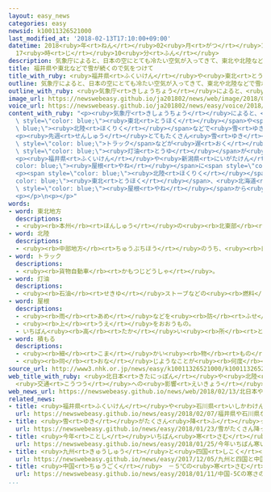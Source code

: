 ```yaml
---
layout: easy_news
categories: easy
newsid: k10011326521000
last_modified_at: '2018-02-13T17:10:00+09:00'
datetime: 2018<ruby>年<rt>ねん</rt></ruby>02<ruby>月<rt>がつ</rt></ruby>13<ruby>日<rt>にち</rt></ruby>
  17<ruby>時<rt>じ</rt></ruby>10<ruby>分<rt>ふん</rt></ruby>
description: 気象庁によると、日本の空にとても冷たい空気が入ってきて、東北や北陸などで雪がたくさん降っています。
title: 福井県や東北などで雪が続くので気をつけて
title_with_ruby: <ruby>福井県<rt>ふくいけん</rt></ruby>や<ruby>東北<rt>とうほく</rt></ruby>などで<ruby>雪<rt>ゆき</rt></ruby>が<ruby>続<rt>つづ</rt></ruby>くので<ruby>気<rt>き</rt></ruby>をつけて
outline: 気象庁によると、日本の空にとても冷たい空気が入ってきて、東北や北陸などで雪がたくさん降っています。
outline_with_ruby: <ruby>気象庁<rt>きしょうちょう</rt></ruby>によると、<ruby>日本<rt>にっぽん</rt></ruby>の<ruby>空<rt>そら</rt></ruby>にとても<ruby>冷<rt>つめ</rt></ruby>たい<ruby>空気<rt>くうき</rt></ruby>が<ruby>入<rt>はい</rt></ruby>ってきて、<ruby>東北<rt>とうほく</rt></ruby>や<ruby>北陸<rt>ほくりく</rt></ruby>などで<ruby>雪<rt>ゆき</rt></ruby>がたくさん<ruby>降<rt>ふ</rt></ruby>っています。
image_url: https://newswebeasy.github.io/ja201802/news/web/image/2018/02/13/K10011326521_1802130812_1802130815_01_03.jpg
voice_url: https://newswebeasy.github.io/ja201802/news/easy/voice/2018/02/13/k10011326521000.mp3
content_with_ruby: "<p><ruby>気象庁<rt>きしょうちょう</rt></ruby>によると、<ruby>日本<rt>にっぽん</rt></ruby>の<ruby>空<rt>そら</rt></ruby>にとても<ruby>冷<rt>つめ</rt></ruby>たい<ruby>空気<rt>くうき</rt></ruby>が<ruby>入<rt>はい</rt></ruby>ってきて、<span\
  \ style=\"color: blue;\"><ruby>東北<rt>とうほく</rt></ruby></span>や<span style=\"color:\
  \ blue;\"><ruby>北陸<rt>ほくりく</rt></ruby></span>などで<ruby>雪<rt>ゆき</rt></ruby>がたくさん<ruby>降<rt>ふ</rt></ruby>っています。</p>\n\
  <p><ruby>先週<rt>せんしゅう</rt></ruby>とてもたくさん<ruby>雪<rt>ゆき</rt></ruby>が<ruby>降<rt>ふ</rt></ruby>った<ruby>福井県<rt>ふくいけん</rt></ruby>でも、また<ruby>雪<rt>ゆき</rt></ruby>が<ruby>降<rt>ふ</rt></ruby>っています。<ruby>福井県<rt>ふくいけん</rt></ruby>では<ruby>道<rt>みち</rt></ruby>に<ruby>雪<rt>ゆき</rt></ruby>が<ruby>残<rt>のこ</rt></ruby>っていて<ruby>車<rt>くるま</rt></ruby>が<ruby>通<rt>とお</rt></ruby>りにくくなっています。<span\
  \ style=\"color: blue;\">トラック</span>などが<ruby>遅<rt>おく</rt></ruby>れて、スーパーの<ruby>品物<rt>しなもの</rt></ruby>がなくなったり、ガソリンや<span\
  \ style=\"color: blue;\"><ruby>灯油<rt>とうゆ</rt></ruby></span>が<ruby>足<rt>た</rt></ruby>りなくなったりしています。</p>\n\
  <p><ruby>福井県<rt>ふくいけん</rt></ruby>や<ruby>新潟県<rt>にいがたけん</rt></ruby>などでは<span style=\"\
  color: blue;\"><ruby>屋根<rt>やね</rt></ruby></span>に<span style=\"color: blue;\"><ruby>積<rt>つ</rt></ruby>もっ</span>た<ruby>雪<rt>ゆき</rt></ruby>を<ruby>下<rt>した</rt></ruby>に<ruby>落<rt>お</rt></ruby>としたり、<ruby>家<rt>いえ</rt></ruby>の<ruby>周<rt>まわ</rt></ruby>りの<ruby>雪<rt>ゆき</rt></ruby>を<ruby>片<rt>かた</rt></ruby>づけたりしているときに<ruby>亡<rt>な</rt></ruby>くなった<ruby>人<rt>ひと</rt></ruby>や、けがをした<ruby>人<rt>ひと</rt></ruby>がいます。</p>\n\
  <p><span style=\"color: blue;\"><ruby>北陸<rt>ほくりく</rt></ruby></span>や<span style=\"\
  color: blue;\"><ruby>東北<rt>とうほく</rt></ruby></span>、<ruby>北海道<rt>ほっかいどう</rt></ruby>では１３<ruby>日<rt>にち</rt></ruby>の<ruby>夜<rt>よる</rt></ruby>まで<ruby>雪<rt>ゆき</rt></ruby>がたくさん<ruby>降<rt>ふ</rt></ruby>る<ruby>所<rt>ところ</rt></ruby>がありそうです。<ruby>気象庁<rt>きしょうちょう</rt></ruby>は、<ruby>雪<rt>ゆき</rt></ruby>で<ruby>車<rt>くるま</rt></ruby>が<ruby>動<rt>うご</rt></ruby>くことができなくなったり、<span\
  \ style=\"color: blue;\"><ruby>屋根<rt>やね</rt></ruby></span>から<ruby>雪<rt>ゆき</rt></ruby>が<ruby>落<rt>お</rt></ruby>ちてきたりするかもしれないので、<ruby>気<rt>き</rt></ruby>をつけるように<ruby>言<rt>い</rt></ruby>っています。</p>\n\
  <p></p>\n<p></p>"
words:
- word: 東北地方
  descriptions:
  - <ruby><rb>本州</rb><rt>ほんしゅう</rt></ruby>の<ruby><rb>北東部</rb><rt>ほくとうぶ</rt></ruby>にあたる<ruby><rb>地方</rb><rt>ちほう</rt></ruby>。<ruby><rb>青森</rb><rt>あおもり</rt></ruby>・<ruby><rb>秋田</rb><rt>あきた</rt></ruby>・<ruby><rb>岩手</rb><rt>いわて</rt></ruby>・<ruby><rb>宮城</rb><rt>みやぎ</rt></ruby>・<ruby><rb>山形</rb><rt>やまがた</rt></ruby>・<ruby><rb>福島</rb><rt>ふくしま</rt></ruby>の<ruby><rb>六県</rb><rt>ろっけん</rt></ruby>がある。
- word: 北陸
  descriptions:
  - <ruby><rb>中部地方</rb><rt>ちゅうぶちほう</rt></ruby>のうち、<ruby><rb>日本海側</rb><rt>にほんかいがわ</rt></ruby>の<ruby><rb>地方</rb><rt>ちほう</rt></ruby>。<ruby><rb>福井</rb><rt>ふくい</rt></ruby>・<ruby><rb>石川</rb><rt>いしかわ</rt></ruby>・<ruby><rb>富山</rb><rt>とやま</rt></ruby>・<ruby><rb>新潟</rb><rt>にいがた</rt></ruby>の<ruby><rb>四県</rb><rt>よんけん</rt></ruby>。
- word: トラック
  descriptions:
  - <ruby><rb>貨物自動車</rb><rt>かもつじどうしゃ</rt></ruby>。
- word: 灯油
  descriptions:
  - <ruby><rb>石油</rb><rt>せきゆ</rt></ruby>ストーブなどの<ruby><rb>燃料</rb><rt>ねんりょう</rt></ruby>にする<ruby><rb>油</rb><rt>あぶら</rt></ruby>。
- word: 屋根
  descriptions:
  - <ruby><rb>雨</rb><rt>あめ</rt></ruby>などを<ruby><rb>防</rb><rt>ふせ</rt></ruby>ぐために、<ruby><rb>家</rb><rt>いえ</rt></ruby>をおおうもの。
  - <ruby><rb>上</rb><rt>うえ</rt></ruby>をおおうもの。
  - いちばん<ruby><rb>高</rb><rt>たか</rt></ruby>い<ruby><rb>所</rb><rt>ところ</rt></ruby>。
- word: 積もる
  descriptions:
  - <ruby><rb>細</rb><rt>こま</rt></ruby>かい<ruby><rb>物</rb><rt>もの</rt></ruby>が<ruby><rb>重</rb><rt>かさ</rt></ruby>なってたまる。
  - <ruby><rb>同</rb><rt>おな</rt></ruby>じようなことが<ruby><rb>何度</rb><rt>なんど</rt></ruby>も<ruby><rb>重</rb><rt>かさ</rt></ruby>なって、だんだん<ruby><rb>大</rb><rt>おお</rt></ruby>きくなる。
source_url: http://www3.nhk.or.jp/news/easy/k10011326521000/k10011326521000.html
web_title_with_ruby: <ruby>北日本<rt>きたにっぽん</rt></ruby>や<ruby>北陸<rt>ほくりく</rt></ruby>の<ruby>山沿<rt>やまぞ</rt></ruby>いで<ruby>大雪<rt>おおゆき</rt></ruby>
  <ruby>交通<rt>こうつう</rt></ruby>への<ruby>影響<rt>えいきょう</rt></ruby>に<ruby>警戒<rt>けいかい</rt></ruby>を
web_news_url: https://newswebeasy.github.io/news/web/2018/02/13/北日本や北陸の山沿いで大雪-交通への影響に警戒を
related_news:
- title: <ruby>福井県<rt>ふくいけん</rt></ruby>や<ruby>石川県<rt>いしかわけん</rt></ruby>などで<ruby>雪<rt>ゆき</rt></ruby>がたくさん<ruby>降<rt>ふ</rt></ruby>っている
  url: https://newswebeasy.github.io/news/easy/2018/02/07/福井県や石川県などで雪がたくさん降っている
- title: <ruby>雪<rt>ゆき</rt></ruby>がたくさん<ruby>降<rt>ふ</rt></ruby>って<ruby>東京<rt>とうきょう</rt></ruby>の<ruby>中心<rt>ちゅうしん</rt></ruby>で２３ｃm<ruby>積<rt>つ</rt></ruby>もる
  url: https://newswebeasy.github.io/news/easy/2018/01/23/雪がたくさん降って東京の中心で23cm積もる
- title: <ruby>今年<rt>ことし</rt></ruby>いちばん<ruby>寒<rt>さむ</rt></ruby>い<ruby>朝<rt>あさ</rt></ruby>　<ruby>東京<rt>とうきょう</rt></ruby>でもー４℃
  url: https://newswebeasy.github.io/news/easy/2018/01/25/今年いちばん寒い朝-東京でもー4C
- title: <ruby>九州<rt>きゅうしゅう</rt></ruby>と<ruby>四国<rt>しこく</rt></ruby>と<ruby>中国地方<rt>ちゅうごくちほう</rt></ruby>で<ruby>初雪<rt>はつゆき</rt></ruby>
  url: https://newswebeasy.github.io/news/easy/2017/12/05/九州と四国と中国地方で初雪
- title: <ruby>中国<rt>ちゅうごく</rt></ruby>　－５℃の<ruby>寒<rt>さむ</rt></ruby>さの<ruby>中<rt>なか</rt></ruby>で３４のカップルが<ruby>結婚<rt>けっこん</rt></ruby><ruby>式<rt>しき</rt></ruby>を<ruby>行<rt>おこな</rt></ruby>う
  url: https://newswebeasy.github.io/news/easy/2018/01/11/中国-5Cの寒さの中で34のカップルが結婚式を行う
...
```

